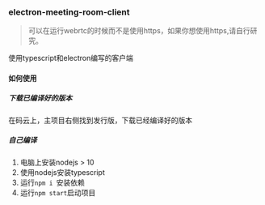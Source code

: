 ### electron-meeting-room-client

> 可以在运行webrtc的时候而不是使用https，如果你想使用https,请自行研究。

使用typescript和electron编写的客户端

#### 如何使用

##### 下载已编译好的版本

在码云上，主项目右侧找到发行版，下载已经编译好的版本

##### 自己编译

1. 电脑上安装nodejs > 10 
2. 使用nodejs安装typescript
3. 运行`npm i `安装依赖
4. 运行`npm start`启动项目





